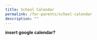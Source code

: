 ```yaml
---
title: School Calendar
permalink: /for-parents/school-calendar
description: ""
---
```

**insert google calendar?**